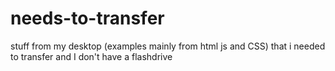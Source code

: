 # needs-to-transfer
stuff from my desktop (examples mainly from html js and CSS) that i needed to transfer and I don't have a flashdrive
